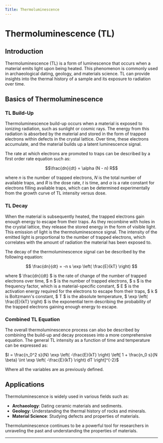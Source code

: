 ```yaml
---
Title: Thermoluminescence
---
```



# Thermoluminescence (TL)

## Introduction

Thermoluminescence (TL) is a form of luminescence that occurs when a material emits light upon being heated. This phenomenon is commonly used in archaeological dating, geology, and materials science. TL can provide insights into the thermal history of a sample and its exposure to radiation over time.

## Basics of Thermoluminescence

### TL Build-Up

Thermoluminescence build-up occurs when a material is exposed to ionizing radiation, such as sunlight or cosmic rays. The energy from this radiation is absorbed by the material and stored in the form of trapped electrons within defects in the crystal lattice. Over time, these electrons accumulate, and the material builds up a latent luminescence signal.

The rate at which electrons are promoted to traps can be described by a first order rate equation such as:

$$\frac{dn}{dt} = \alpha (N - n) R$$

where $n$ is the number of trapped electrons, $N$ is the total number of available traps, and $R$ is the dose rate, $t$ is time, and $\alpha$ is a rate constant for electrons filling available traps, which can be determined experimentally from the growth curve of TL intensity versus dose.

### TL Decay

When the material is subsequently heated, the trapped electrons gain enough energy to escape from their traps. As they recombine with holes in the crystal lattice, they release the stored energy in the form of visible light. This emission of light is the thermoluminescence signal. The intensity of the emitted light is proportional to the number of trapped electrons, which correlates with the amount of radiation the material has been exposed to.

The decay of the thermoluminescence signal can be described by the following equation:


$$
\frac{dn}{dt} = -n s \exp \left( \frac{E}{kT} \right)
$$

where $ \frac{dn}{dt} $ is the rate of change of the number of trapped electrons over time, $ n $ is the number of trapped electrons, $ s $ is the frequency factor, which is a material-specific constant, $ E $ is the activation energy required for the electrons to escape from their traps, $ k $ is Boltzmann's constant, $ T $ is the absolute temperature, $ \exp \left( \frac{E}{kT} \right) $ is the exponential term describing the probability of the trapped electrons gaining enough energy to escape.

### Combined TL Equation

The overall thermoluminescence process can also be described by combining the build-up and decay processes into a more comprehensive equation. The general TL intensity as a function of time and temperature can be expressed as:

$I = \frac{n_0^2 s}{N} \exp \left( -\frac{E}{kT} \right) \left[ 1 + \frac{n_0 s}{N \beta} \int \exp \left( -\frac{E}{kT} \right) dT \right]^{-2}$


Where all the variables are as previously defined.

## Applications

Thermoluminescence is widely used in various fields such as:
- **Archaeology**: Dating ceramic materials and sediments.
- **Geology**: Understanding the thermal history of rocks and minerals.
- **Material Science**: Studying defects and properties of materials.

Thermoluminescence continues to be a powerful tool for researchers in unraveling the past and understanding the properties of materials.

---

